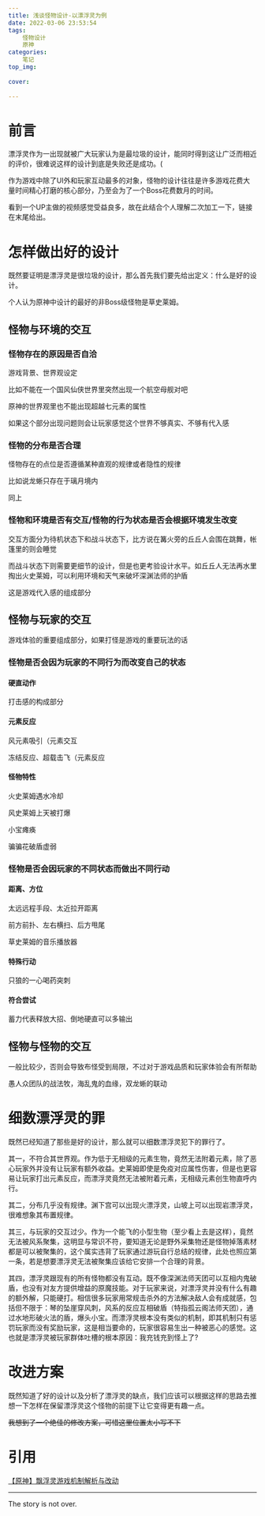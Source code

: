 ```yaml
---
title: 浅谈怪物设计-以漂浮灵为例
date: 2022-03-06 23:53:54
tags:
	怪物设计
	原神
categories:
	笔记
top_img:
	
cover:
	
---
```


# 前言

漂浮灵作为一出现就被广大玩家认为是最垃圾的设计，能同时得到这让广泛而相近的评价，很难说这样的设计到底是失败还是成功。(

作为游戏中除了UI外和玩家互动最多的对象，怪物的设计往往是许多游戏花费大量时间精心打磨的核心部分，乃至会为了一个Boss花费数月的时间。

看到一个UP主做的视频感觉受益良多，故在此结合个人理解二次加工一下，链接在末尾给出。

# 怎样做出好的设计

既然要证明是漂浮灵是很垃圾的设计，那么首先我们要先给出定义：什么是好的设计。

个人认为原神中设计的最好的非Boss级怪物是草史莱姆。

## 怪物与环境的交互

### 怪物存在的原因是否自洽

游戏背景、世界观设定

比如不能在一个国风仙侠世界里突然出现一个航空母舰对吧

原神的世界观里也不能出现超越七元素的属性

如果这个部分出现问题则会让玩家感觉这个世界不够真实、不够有代入感

### 怪物的分布是否合理

怪物存在的点位是否遵循某种直观的规律或者隐性的规律

比如说龙蜥只存在于璃月境内

同上

### 怪物和环境是否有交互/怪物的行为状态是否会根据环境发生改变

交互方面分为待机状态下和战斗状态下，比方说在篝火旁的丘丘人会围在跳舞，帐篷里的则会睡觉

而战斗状态下则需要更细节的设计，但是也更考验设计水平。如丘丘人无法再水里掏出火史莱姆，可以利用环境和天气来破坏深渊法师的护盾

这是游戏代入感的组成部分



## 怪物与玩家的交互

游戏体验的重要组成部分，如果打怪是游戏的重要玩法的话

### 怪物是否会因为玩家的不同行为而改变自己的状态

#### 硬直动作

打击感的构成部分

#### 元素反应

风元素吸引（元素交互

冻结反应、超载击飞（元素反应

#### 怪物特性

火史莱姆遇水冷却

风史莱姆上天被打爆

小宝瘫痪

骗骗花破盾虚弱

### 怪物是否会因玩家的不同状态而做出不同行动

#### 距离、方位

太远远程手段、太近拉开距离

前方前扑、左右横扫、后方甩尾

草史莱姆的音乐播放器

#### 特殊行动

只狼的一心喝药突刺

#### 符合尝试

蓄力代表释放大招、倒地硬直可以多输出



## 怪物与怪物的交互

一般比较少，否则会导致布怪受到局限，不过对于游戏品质和玩家体验会有所帮助

愚人众团队的战法牧，海乱鬼的血缘，双龙蜥的联动

# 细数漂浮灵的罪

既然已经知道了那些是好的设计，那么就可以细数漂浮灵犯下的罪行了。

其一，不符合其世界观。作为低于无相级的元素生物，竟然无法附着元素，除了恶心玩家外并没有让玩家有额外收益。史莱姆即使是免疫对应属性伤害，但是也更容易让玩家打出元素反应，而漂浮灵竟然无法被附着元素，无相级元素创生物直呼内行。

其二，分布几乎没有规律。渊下宫可以出现火漂浮灵，山坡上可以出现岩漂浮灵，很难想象其布置规律。

其三，与玩家的交互过少。作为一个能飞的小型生物（至少看上去是这样），竟然无法被风系聚集，这明显与常识不符，要知道无论是野外采集物还是怪物掉落素材都是可以被聚集的，这个属实违背了玩家通过游玩自行总结的规律，此处也照应第一条，若是想要漂浮灵无法被聚集应该给它安排一个合理的背景。

其四，漂浮灵跟现有的所有怪物都没有互动。既不像深渊法师天团可以互相内鬼破盾，也没有对友方提供增益的原魔技能。对于玩家来说，对漂浮灵并没有什么有趣的额外解，只能硬打。相信很多玩家用常规击杀外的方法解决敌人会有成就感，包括但不限于：琴的坠崖穿风刺，风系的反应互相破盾（特指孤云阁法师天团），通过水地形破火法的盾，爆头小宝。而漂浮灵根本没有类似的机制，即其机制只有惩罚玩家而没有奖励玩家，这是相当要命的，玩家很容易生出一种被恶心的感觉。这也就是漂浮灵被玩家群体吐槽的根本原因：我充钱充到怪上了?

# 改进方案

既然知道了好的设计以及分析了漂浮灵的缺点，我们应该可以根据这样的思路去推想一下怎样在保留漂浮灵这个怪物的前提下让它变得更有趣一点。

~~我想到了一个绝佳的修改方案，可惜这里位置太小写不下~~

# 引用

[【原神】飘浮灵游戏机制解析与改动](https://www.bilibili.com/video/BV1qL4y1x71c)





<!-- more -->

---

The story is not over.

